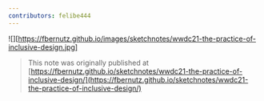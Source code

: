 ```yaml
---
contributors: felibe444
---
```


![][https://fbernutz.github.io/images/sketchnotes/wwdc21-the-practice-of-inclusive-design.jpg]

> This note was originally published at [https://fbernutz.github.io/sketchnotes/wwdc21-the-practice-of-inclusive-design/](https://fbernutz.github.io/sketchnotes/wwdc21-the-practice-of-inclusive-design/)
